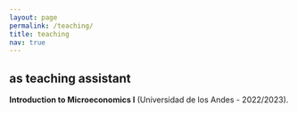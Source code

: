 ```yaml
---
layout: page
permalink: /teaching/
title: teaching
nav: true
---
```


## as teaching assistant
**Introduction to Microeconomics I** (Universidad de los Andes - 2022/2023).

